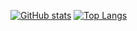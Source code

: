 [![GitHub stats](https://github-readme-stats.vercel.app/api?username=CalebJKim)](https://github.com/CalebJKim/github-readme-stats)
[![Top Langs](https://github-readme-stats.vercel.app/api/top-langs/?username=CalebJKim&layout=donut)](https://github.com/CalebJKim/github-readme-stats&rank_icon=github)
